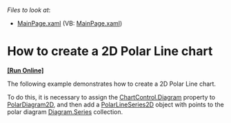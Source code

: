 <!-- default file list -->
*Files to look at*:

* [MainPage.xaml](./CS/PolarLineSeries/MainPage.xaml) (VB: [MainPage.xaml](./VB/PolarLineSeries/MainPage.xaml))
<!-- default file list end -->
# How to create a 2D Polar Line chart
<!-- run online -->
**[[Run Online]](https://codecentral.devexpress.com/e4202)**
<!-- run online end -->


<p>The following example demonstrates how to create a 2D Polar Line chart.</p><p>To do this, it is necessary to assign the <a href="http://documentation.devexpress.com/#Silverlight/DevExpressXpfChartsChartControl_Diagramtopic"><u>ChartControl.Diagram</u></a> property to <a href="http://documentation.devexpress.com/#Silverlight/clsDevExpressXpfChartsPolarDiagram2Dtopic"><u>PolarDiagram2D</u></a>,  and then add a <a href="http://documentation.devexpress.com/#Silverlight/clsDevExpressXpfChartsPolarLineSeries2Dtopic"><u>PolarLineSeries2D</u></a> object with points to the polar diagram <a href="http://documentation.devexpress.com/#Silverlight/DevExpressXpfChartsDiagram_Seriestopic"><u>Diagram.Series</u></a> collection. </p><br />


<br/>


